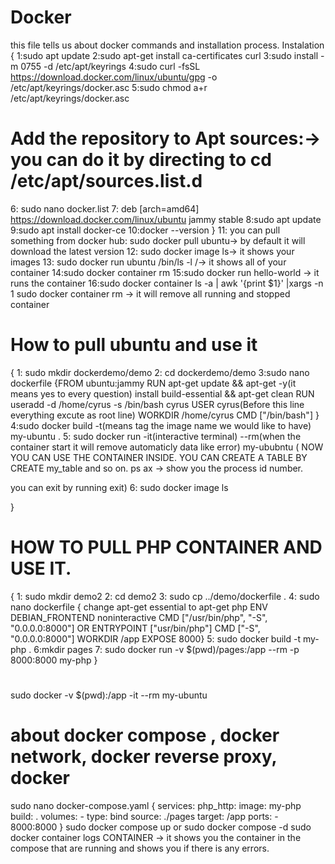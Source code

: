 # Docker

this file tells us about docker commands and installation process.
Instalation
{
  1:sudo apt update
  2:sudo apt-get install ca-certificates curl
  3:sudo install -m 0755 -d /etc/apt/keyrings
  4:sudo curl -fsSL https://download.docker.com/linux/ubuntu/gpg -o /etc/apt/keyrings/docker.asc
  5:sudo chmod a+r /etc/apt/keyrings/docker.asc

# Add the repository to Apt sources:-> you can do it by directing to cd /etc/apt/sources.list.d
  6: sudo nano docker.list
  7: deb [arch=amd64] https://download.docker.com/linux/ubuntu jammy stable
  8:sudo apt update
  9:sudo apt install docker-ce
  10:docker --version
}
  11: you can pull something from docker hub: sudo docker pull ubuntu-> by default it will download the latest version
  12: sudo docker image ls-> it shows your images
  13: sudo docker run ubuntu /bin/ls -l /-> it shows all of your container
  14:sudo docker container rm <NO of container>
  15:sudo docker run hello-world -> it runs the container
  16:sudo docker container ls -a | awk '{print $1}' |xargs -n 1 sudo docker container rm -> it will remove all running and stopped container
 # How to pull ubuntu and use it
 {
 1: sudo mkdir dockerdemo/demo
 2: cd dockerdemo/demo
 3:sudo nano dockerfile
   {FROM ubuntu:jammy
    RUN apt-get update && apt-get -y(it means yes to every question) install build-essential && apt-get clean
    RUN useradd -d /home/cyrus -s /bin/bash cyrus
    USER cyrus(Before this line everything excute as root line)
    WORKDIR /home/cyrus
    CMD ["/bin/bash"]
    }
  4:sudo docker build -t(means tag the image name we would like to have) my-ubuntu .
  5: sudo docker run -it(interactive terminal) --rm(when the container start it will remove automaticly data like error) my-ububntu ( NOW YOU CAN USE THE CONTAINER INSIDE. YOU CAN CREATE A TABLE BY CREATE my_table and so on. 
  ps ax -> show you the process id number.
  
  you can exit by running exit)
  6: sudo docker image ls
  
  }
# HOW TO PULL PHP CONTAINER AND USE IT.
{
  1: sudo mkdir demo2
  2: cd demo2
  3: sudo cp ../demo/dockerfile .
  4: sudo nano dockerfile {
    change apt-get essential to apt-get php
    ENV DEBIAN_FRONTEND noninteractive
    CMD ["/usr/bin/php", "-S", "0.0.0.0:8000"] OR
    ENTRYPOINT ["usr/bin/php"]
    CMD ["-S", "0.0.0.0:8000"]
    WORKDIR /app
    EXPOSE 8000}
  5: sudo docker build -t my-php .
  6:mkdir pages
  7: sudo docker run -v $(pwd)/pages:/app --rm -p 8000:8000 my-php
  }
  #

  sudo docker -v $(pwd):/app -it --rm my-ubuntu

# about docker compose , docker network, docker reverse proxy, docker 
  sudo nano docker-compose.yaml
    {
      services:
  php_http:
    image: my-php
    build: .
    volumes:
      - type: bind
        source: ./pages
        target: /app
    ports:
      - 8000:8000
    }
    sudo docker compose up or sudo docker compose -d
    sudo docker container logs CONTAINER  -> it shows you the container in the compose that are running and shows you if there is any errors. 
    
  
    

   




















 
  
  
